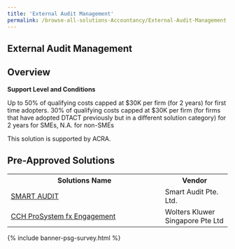 ```yaml
---
title: 'External Audit Management'
permalink: /browse-all-solutions-Accountancy/External-Audit-Management
---
```


## External Audit Management
## Overview

**Support Level and Conditions**

Up to 50% of qualifying costs capped at $30K per firm (for 2 years) for first time adopters. 30% of qualifying costs capped at $30K per firm (for firms that have adopted DTACT previously but in a different solution category) for 2 years for SMEs, N.A. for non-SMEs

This solution is supported by ACRA.

## Pre-Approved Solutions

<table>
<tr>
<th style='width: auto;'><b>Solutions Name</b></th>
<th style='width: 30%;'><b>Vendor</b></th>
</tr>
<tr>
<td><a href='/productivity-solutions-grant/solutionrepo/solution1679' target='_blank'>SMART AUDIT</a><br></td>
<td>Smart Audit Pte. Ltd.</td>
</tr>
<tr>
<td><a href='/productivity-solutions-grant/solutionrepo/solution1731' target='_blank'>CCH ProSystem fx Engagement</a><br></td>
<td>Wolters Kluwer Singapore Pte Ltd</td>
</tr>
</table>

{% include banner-psg-survey.html %}
